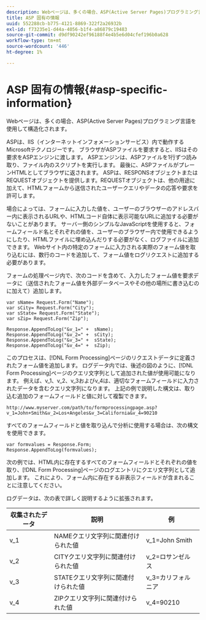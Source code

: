 ```yaml
---
description: Webページは、多くの場合、ASP(Active Server Pages)プログラミング言語を使用して構造化されます。
title: ASP 固有の情報
uuid: 552288cb-b775-4121-8869-322f2a26932b
exl-id: f73235e1-d44a-4056-b1f4-a86879c19483
source-git-commit: d9df90242ef96188f4e4b5e6d04cfef196b0a628
workflow-type: tm+mt
source-wordcount: '446'
ht-degree: 1%

---
```


# ASP 固有の情報{#asp-specific-information}

Webページは、多くの場合、ASP(Active Server Pages)プログラミング言語を使用して構造化されます。

ASPは、IIS（インターネットインフォメーションサービス）内で動作するMicrosoftテクノロジーです。 ブラウザがASPファイルを要求すると、IISはその要求をASPエンジンに渡します。 ASPエンジンは、ASPファイルを1行ずつ読み取り、ファイル内のスクリプトを実行します。 最後に、ASPファイルがプレーンHTMLとしてブラウザに返されます。 ASPは、RESPONSオブジェクトまたはREQUESTオブジェクトを提供します。REQUESTオブジェクトは、他の用途に加えて、HTMLフォームから送信されたユーザークエリやデータの応答や要求を許可します。

場合によっては、フォームに入力した値を、ユーザーのブラウザーのアドレスバー内に表示されるURLや、HTMLコード自体に表示可能なURLに追加する必要がないことがあります。 サーバー側のシンプルなJavaScriptを使用すると、フォームフィールド名とそれぞれの値を、ユーザーのブラウザー内で使用できるようにしたり、HTMLファイルに埋め込んだりする必要がなく、ログファイルに追加できます。 Webサイト内の特定のフォームに入力される実際のフォーム値を取り込むには、数行のコードを追加して、フォーム値をログリクエストに追加する必要があります。

フォームの処理ページ内で、次のコードを含めて、入力したフォーム値を要求データに（送信されたフォーム値を外部データベースやその他の場所に書き込むのに加えて）追加します。

```
var sName= Request.Form("Name"); 
var sCity= Request.Form("City"); 
var sState= Request.Form("State"); 
var sZip= Request.Form("Zip"); 
 
Response.AppendToLog("&v_1=" +  sName); 
Response.AppendToLog("&v_2=" +  sCity); 
Response.AppendToLog("&v_3=" +  sState); 
Response.AppendToLog("&v_4=" +  sZip);
```

このプロセスは、[!DNL Form Processing]ページのリクエストデータに定義されたフォーム値を追加します。 ログデータ内では、後述の図のように、[!DNL Form Processing]ページのクエリ文字列として追加された値が使用可能になります。 例えば、v_1、v_2、v_3およびv_4は、適切なフォームフィールドに入力されたデータを含むクエリ文字列になります。 上記の例で説明した構文は、取り込む追加のフォームフィールドと値に対して複製できます。

```
http://www.myserver.com/path/to/formprocessingpage.asp?v_1=John+Smith&v_2=Los+Angeles&v_3=California&v_4=90210
```

すべてのフォームフィールドと値を取り込んで分析に使用する場合は、次の構文を使用できます。

```
var formvalues = Response.Form; 
Response.AppendToLog(formvalues); 
```

次の例では、HTML内に存在するすべてのフォームフィールドとそれぞれの値を取り、[!DNL Form Processing]ページのログエントリにクエリ文字列として追加します。 これにより、フォーム内に存在する非表示フィールドが含まれることに注意してください。

ログデータは、次の表で詳しく説明するように拡張されます。

| 収集されたデータ | 説明 | 例 |
|---|---|---|
| v_1 | NAMEクエリ文字列に関連付けられた値 | v_1=John Smith |
| v_2 | CITYクエリ文字列に関連付けられた値 | v_2=ロサンゼルス |
| v_3 | STATEクエリ文字列に関連付けられた値 | v_3=カリフォルニア |
| v_4 | ZIPクエリ文字列に関連付けられた値 | v_4=90210 |
